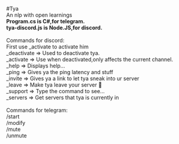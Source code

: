 #Tya<br>
An nlp with open learnings<br><strong>Program.cs is C#,for telegram.<br>tya-discord.js is Node.JS,for discord.</strong><br>
<br>
Commands for discord:<br>
First use _activate to activate him<br>
_deactivate => Used to deactivate tya.<br>
_activate => Use when deactivated,only affects the current channel.<br>
_help => Displays help...<br>
_ping => Gives ya the ping latency and stuff<br>
_invite => Gives ya a link to let tya sneak into ur server<br>
_leave => Make tya leave your server 👻<br>
_support => Type the command to see...<br>
_servers => Get servers that tya is currently in<br>
<br>
Commands for telegram:<br>
/start<br>
/modify<br>
/mute<br>
/unmute<br>
